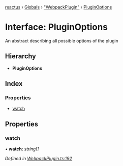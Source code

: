 [reactus](../README.md) › [Globals](../globals.md) › ["WebpackPlugin"](../modules/_webpackplugin_.md) › [PluginOptions](_webpackplugin_.pluginoptions.md)

# Interface: PluginOptions

An abstract describing all possible options of the plugin

## Hierarchy

* **PluginOptions**

## Index

### Properties

* [watch](_webpackplugin_.pluginoptions.md#watch)

## Properties

###  watch

• **watch**: *string[]*

*Defined in [WebpackPlugin.ts:192](https://github.com/Openovate/reactus/blob/519cdb0/src/WebpackPlugin.ts#L192)*
